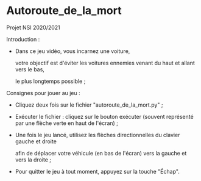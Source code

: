 # Autoroute_de_la_mort
Projet NSI 2020/2021

Introduction :

- Dans ce jeu vidéo, vous incarnez une voiture,

   votre objectif est d'éviter les voitures ennemies venant du haut et allant vers le bas,

   le plus longtemps possible ;


Consignes pour jouer au jeu :

- Cliquez deux fois sur le fichier "autoroute_de_la_mort.py" ;

- Exécuter le fichier : cliquez sur le bouton exécuter (souvent représenté par une flèche verte en haut de l'écran) ;

- Une fois le jeu lancé, utilisez les flèches directionnelles du clavier gauche et droite

   afin de déplacer votre véhicule (en bas de l'écran) vers la gauche et vers la droite ;

- Pour quitter le jeu à tout moment, appuyez sur la touche "Échap".
